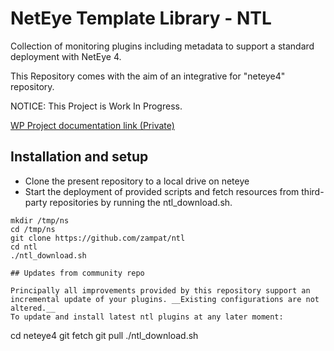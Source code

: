 # NetEye Template Library - NTL

Collection of monitoring plugins including metadata to support a standard deployment with NetEye 4.

This Repository comes with the aim of an integrative for "neteye4" repository.

NOTICE: This Project is Work In Progress.

[WP Project documentation link (Private)](https://siwuerthphoenix.atlassian.net/wiki/spaces/SCN/pages/1176633630/NetEye+Template+Library)

## Installation and setup

- Clone the present repository to a local drive on neteye
- Start the deployment of provided scripts and fetch resources from third-party repositories by running the ntl_download.sh.

```
mkdir /tmp/ns
cd /tmp/ns
git clone https://github.com/zampat/ntl
cd ntl
./ntl_download.sh

## Updates from community repo

Principally all improvements provided by this repository support an incremental update of your plugins. __Existing configurations are not altered.__
To update and install latest ntl plugins at any later moment:

```
cd neteye4
git fetch
git pull
./ntl_download.sh
```



